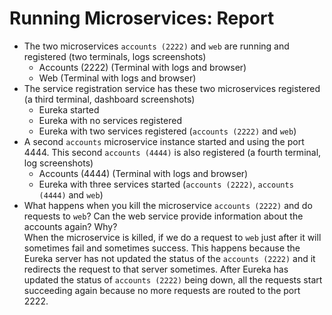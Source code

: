 # Running Microservices: Report
- The two microservices `accounts (2222)` and `web` are running and registered (two terminals, logs screenshots)
    - Accounts (2222) (Terminal with logs and browser)
      [](images/AccountsTerminal.png)
      [](images/AccountsWeb.png)
    - Web (Terminal with logs and browser)     
      [](images/WebTerminal.png)
      [](images/WebWeb.png)
- The service registration service has these two microservices registered (a third terminal, dashboard screenshots)
    - Eureka started
      [](images/EurekaTerminalNoServicesRegistered.png)
    - Eureka with no services registered
      [](images/EurekaNoServicesRegistered.png)
    - Eureka with two services registered (`accounts (2222)` and `web`)
      [](images/Eureka2ServicesRegistered.png)
- A second `accounts` microservice instance started and using the port 4444. This second `accounts (4444)` is also registered (a fourth terminal, log screenshots)
    - Accounts (4444) (Terminal with logs and browser)
      [](images/Accounts4444Terminal.png)
      [](images/Accounts4444Web.png)
    - Eureka with three services started (`accounts (2222)`, `accounts (4444)` and `web`)
      [](images/Eureka3ServicesRegistered.png)
- What happens when you kill the microservice `accounts (2222)` and do requests to `web`? Can the web service provide information about the accounts again? Why?  
When the microservice is killed, if we do a request to `web` just after it will sometimes fail and sometimes success. This happens because the Eureka server has not updated the status of 
  the `accounts (2222)` and it redirects the request to that server sometimes. After Eureka has updated the status of `accounts (2222)` being down,
  all the requests start succeeding again because no more requests are routed to the port 2222.
